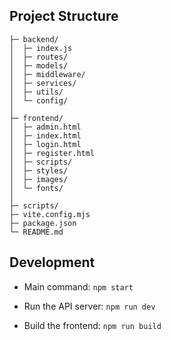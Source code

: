 ## Project Structure

```
├─ backend/
│  ├─ index.js
│  ├─ routes/
│  ├─ models/
│  ├─ middleware/
│  ├─ services/
│  ├─ utils/
│  └─ config/
│
├─ frontend/
│  ├─ admin.html
│  ├─ index.html
│  ├─ login.html
│  ├─ register.html
│  ├─ scripts/
│  ├─ styles/
│  ├─ images/
│  └─ fonts/
│
├─ scripts/
├─ vite.config.mjs
├─ package.json
└─ README.md
```

## Development

- Main command: `npm start`




- Run the API server: `npm run dev`
- Build the frontend: `npm run build`
